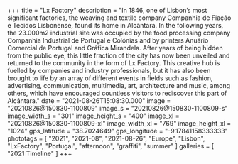 +++
title = "Lx Factory"
description = "In 1846, one of Lisbon’s most significant factories, the weaving and textile company Companhia de Fiação e Tecidos Lisbonense, found its home in Alcântara. In the following years, the 23.000m2 industrial site was occupied by the food processing company Companhia Industrial de Portugal e Colónias and by printers Anuário Comercial de Portugal and Gráfica Mirandela. After years of being hidden from the public eye, this little fraction of the city has now been unveiled and returned to the community in the form of Lx Factory. This creative hub is fuelled by companies and industry professionals, but it has also been brought to life by an array of different events in fields such as fashion, advertising, communication, multimedia, art, architecture and music, among others, which have encouraged countless visitors to rediscover this part of Alcântara."
date = "2021-08-26T15:08:30.000"
image = "20210826@150830-1100809"
image_s = "20210826@150830-1100809-s"
image_width_s = "301"
image_height_s = "400"
image_xl = "20210826@150830-1100809-xl"
image_width_xl = "769"
image_height_xl = "1024"
gps_latitude = "38.7024649"
gps_longitude = "-9.17841158333333"
phototags = [ "2021", "2021-08", "2021-08-26", "Europe", "Lisbon", "LxFactory", "Portugal", "afternoon", "graffiti", "summer" ]
galleries = [ "2021 Timeline" ]
+++
